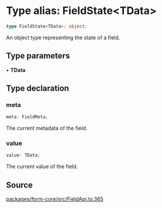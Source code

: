 # Type alias: FieldState\<TData\>

```ts
type FieldState<TData>: object;
```

An object type representing the state of a field.

## Type parameters

• **TData**

## Type declaration

### meta

```ts
meta: FieldMeta;
```

The current metadata of the field.

### value

```ts
value: TData;
```

The current value of the field.

## Source

[packages/form-core/src/FieldApi.ts:365](https://github.com/TanStack/form/blob/19d935c69213e853289898ebd84f9d212a145038/packages/form-core/src/FieldApi.ts#L365)
